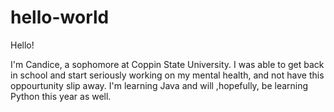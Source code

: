 # hello-world

Hello!

I'm Candice, a sophomore at Coppin State University. I was able to get back in school and start seriously working on my mental health, 
and not have this oppourtunity slip away. I'm learning Java and will ,hopefully, be learning Python this year as well.

